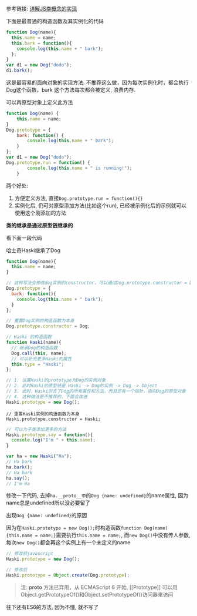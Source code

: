 参考链接:
[详解JS类概念的实现](https://segmentfault.com/a/1190000004700001)

下面是最普通的构造函数及其实例化的代码

```javascript
function Dog(name){
  this.name = name;
  this.bark = function(){
    console.log(this.name + " bark");
  };
}
var d1 = new Dog("dodo");
d1.bark();
```

这是最容易的面向对象的实现方法. 不推荐这么做，因为每次实例化时，都会执行Dog这个函数，bark 这个方法每次都会被定义, 浪费内存.

可以再原型对象上定义此方法

```javascript
function Dog(name) {
    this.name = name;
}
Dog.prototype = {
    bark: function() {
        console.log(this.name + " bark");
    }
};
var d1 = new Dog("dodo");
Dog.prototype.run = function() {
        console.log(this.name + " is running!");
    }
```

两个好处:

1. 方便定义方法, 直接`Dog.prototype.run = function(){}`
2. 实例化后, 仍可对原型添加方法(比如这个run), 已经被示例化后的示例就可以使用这个刚添加的方法

**类的继承是通过原型链继承的**

看下面一段代码

哈士奇Haski继承了Dog

```javascript
function Dog(name){
  this.name = name;
}
```

```javascript
// 这种写法会修改dog实例的constructor，可以通过Dog.prototype.constructor = Dog来重置
Dog.prototype = {
  bark: function(){
    console.log(this.name + " bark");
  }
};
```

```javascript
// 重置Dog实例的构造函数为本身
Dog.prototype.constructor = Dog;
```

```javascript
// Haski 的构造函数
function Haski(name){
  // 继承Dog的构造函数
  Dog.call(this, name);
  // 可以补充更多Haski的属性
  this.type = "Haski";
};
```

```javascript
// 1. 设置Haski的prototype为Dog的实例对象
// 2. 此时Haski的原型链是 Haski -> Dog的实例 -> Dog -> Object
// 3. 此时，Haski包含了Dog的所有属性和方法，而且还有一个指针，指向Dog的原型对象
// 4. 这种做法是不推荐的，下面会改进
Haski.prototype = new Dog();
```

	// 重置Haski实例的构造函数为本身
	Haski.prototype.constructor = Haski;

```javascript
// 可以为子类添加更多的方法
Haski.prototype.say = function(){
  console.log("I'm " + this.name);
}
```

```javascript
var ha = new Haski("Ha");
// Ha bark
ha.bark();
// Ha bark
ha.say();
// I'm Ha
```

修改一下代码, 去掉`ha.__proto__中`的`Dog {name: undefined}`的name属性, 因为name总是undefined所以没必要留了

出现`Dog {name: undefined}`的原因

因为在`Haski.prototype = new Dog();`时构造函数`function Dog(name){this.name = name;}`需要执行`this.name = name;`, 而`new Dog()`中没有传人参数, 每次`new Dog()`都会再这个实例上有一个未定义的name

```javascript
// 修改前javascript
Haski.prototype = new Dog();
```

```javascript
// 修改后
Haski.prototype = Object.create(Dog.prototype);
```

> 注: __proto__ 方法已弃用，从 ECMAScript 6 开始, [[Prototype]] 可以用Object.getPrototypeOf()和Object.setPrototypeOf()访问器来访问

往下还有ES6的方法, 因为不懂, 就不写了